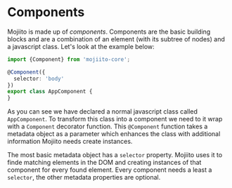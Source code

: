 # Components

Mojiito is made up of *components*. Components are the basic building blocks and are a combination of an element (with its subtree of nodes) and a javascript class. Let's look at the example below:
```ts
import {Component} from 'mojiito-core';

@Component({
  selector: 'body'
})
export class AppComponent {
}
```

As you can see we have declared a normal javascript class called `AppComponent`. To transform this class into a component we need to it wrap with a `Component` decorator function. This `@Component` function takes a metadata object as a parameter which enhances the class with additional information Mojiito needs create instances.

The most basic metadata object has a `selector` property. Mojiito uses it to finde matching elements in the DOM and creating instances of that component for every found element. Every component needs a least a `selector`, the other metadata properties are optional.
